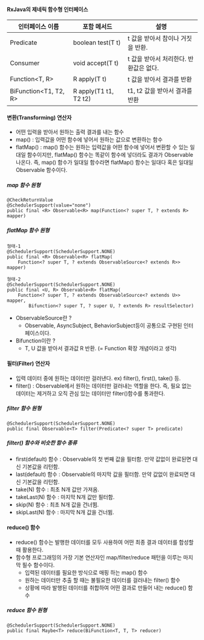 
#### RxJava의 제네릭 함수형 인터페이스
 인터페이스 이름 | 포함 메서드 | 설명 
------- | ------- | ------- 
| Predicate<T> | boolean test(T t) | t 값을 받아서 참이나 거짓을 반환.
| Consumer<T> | void accept(T t) | t 값을 받아서 처리한다. 반환값은 없다.
| Function<T, R> | R apply(T t) | t 값을 받아서 결과를 반환
| BiFunction<T1, T2, R> | R apply(T1 t1, T2 t2) | t1, t2 값을 받아서 결과를 반환
 
#### 변환(Transforming) 연산자
- 어떤 입력을 받아서 원하는 출력 결과를 내는 함수
- map() : 입력값을 어떤 함수에 넣어서 원하는 값으로 변환하는 함수
- flatMap() : map() 함수는 원하는 입력값을 어떤 함수에 넣어서 변환할 수 있는 일대일 함수이지만, flatMap() 함수는 똑같이 함수에 넣더라도 결과가 Observable 나온다. 즉, map() 함수가 일대일 함수라면 flatMap() 함수는 일대다 혹은 일대일 Observable 함수이다.

##### map 함수 원형
~~~
@CheckReturnValue  
@SchedulerSupport(value="none")  
public final <R> Observable<R> map(Function<? super T, ? extends R> mapper)
~~~

##### flatMap 함수 원형
~~~
형태-1
@SchedulerSupport(SchedulerSupport.NONE)
public final <R> Observable<R> flatMap(
    Function<? super T, ? extends ObservableSource<? extends R>> mapper)

형태-2
@SchedulerSupport(SchedulerSupport.NONE)
public final <U, R> Observable<R> flatMap(
    Function<? super T, ? extends ObservableSource<? extends U>> mapper,
        Bifunction<? super T, ? super U, ? extends R> resultSelector)
~~~
- ObservableSource란 ?
  * Observable, AsyncSubject, BehaviorSubject등이 공통으로 구현된 인터페이스이다.
- Bifunction이란 ?
  * T, U 값을 받아서 결과값 R 반환. (= Function 확장 개념이라고 생각)
  
#### 필터(Filter) 연산자
- 입력 데이터 중에 원하는 데이터만 걸러낸다. ex) filter(), first(), take() 등.
- filter() : Observable에서 원하는 데이터만 걸러내는 역할을 한다. 즉, 필요 없는 데이터는 제거하고 오직 관심 있는 데이터만 filter()함수를 통과한다.

##### filter 함수 원형
~~~
@SchedulerSupport(SchedulerSupport.NONE)
public final Observable<T> filter(Predicate<? super T> predicate)
~~~

##### filter() 함수와 비슷한 함수 종류
- first(default) 함수 : Observable의 첫 번째 값을 필터함. 만약 값없이 완료된면 대신 기본값을 리턴함.
- last(default) 함수 : Observable의 마지막 값을 필터함. 만약 값없이 완료되면 대신 기본값을 리턴함.
- take(N) 함수 : 최초 N개 값만 가져옴.
- takeLast(N) 함수 : 마지막 N개 값만 필터함.
- skip(N) 함수 : 최초 N개 값을 건너뜀.
- skipLast(N) 함수 : 마지막 N개 값을 건너뜀.

#### reduce() 함수
- reduce() 함수는 발행한 데이터를 모두 사용하여 어떤 최종 결과 데이터를 합성할 때 활용한다.
- 함수형 프로그래밍의 가장 기본 연산자인 map/filter/reduce 패턴을 이루는 마지막 필수 함수이다.
  * 입력된 데이터를 필요한 방식으로 매핑 하는 map() 함수
  * 원하는 데이터만 추출 할 때는 불필요한 데이터를 걸러내는 filter() 함수
  * 상황에 따라 발행된 데이터를 취합하여 어떤 결과로 만들어 내는 reduce() 함수
  
##### reduce 함수 원형
~~~
@SchedulerSupport(SchedulerSupport.NONE)
public final Maybe<T> reduce(BiFunction<T, T, T> reducer)
~~~
